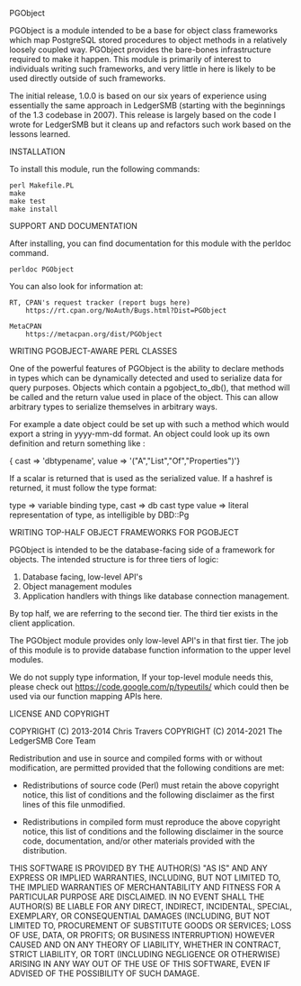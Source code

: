 PGObject

PGObject is a module intended to be a base for object class frameworks which map
PostgreSQL stored procedures to object methods in a relatively loosely coupled
way.  PGObject provides the bare-bones infrastructure required to make it 
happen.  This module is primarily of interest to individuals writing such 
frameworks, and very little in here is likely to be used directly outside of 
such frameworks.

The initial release, 1.0.0 is based on our six years of experience using 
essentially the same approach in LedgerSMB (starting with the beginnings of the
1.3 codebase in 2007).  This release is largely based on the code I wrote for
LedgerSMB but it cleans up and refactors such work based on the lessons learned.

INSTALLATION

To install this module, run the following commands:

    perl Makefile.PL
    make
    make test
    make install

SUPPORT AND DOCUMENTATION

After installing, you can find documentation for this module with the
perldoc command.

    perldoc PGObject

You can also look for information at:

    RT, CPAN's request tracker (report bugs here)
        https://rt.cpan.org/NoAuth/Bugs.html?Dist=PGObject

    MetaCPAN
        https://metacpan.org/dist/PGObject


WRITING PGOBJECT-AWARE PERL CLASSES

One of the powerful features of PGObject is the ability to declare methods in 
types which can be dynamically detected and used to serialize data for query 
purposes. Objects which contain a pgobject_to_db(), that method will be called
and the return value used in place of the object.  This can allow arbitrary 
types to serialize themselves in arbitrary ways.

For example a date object could be set up with such a method which would export 
a string in yyyy-mm-dd format.  An object could look up its own definition and
return something like :

   { cast => 'dbtypename', value => '("A","List","Of","Properties")'}

If a scalar is returned that is used as the serialized value.  If a hashref is 
returned, it must follow the type format:

  type  => variable binding type,
  cast  => db cast type
  value => literal representation of type, as intelligible by DBD::Pg


WRITING TOP-HALF OBJECT FRAMEWORKS FOR PGOBJECT

PGObject is intended to be the database-facing side of a framework for objects. 
The intended structure is for three tiers of logic:

 1.  Database facing, low-level API's
 2.  Object management modules 
 3.  Application handlers with things like database connection management.

By top half, we are referring to the second tier.  The third tier exists in the 
client application.

The PGObject module provides only low-level API's in that first tier.  The job
of this module is to provide database function information to the upper level 
modules.  

We do not supply type information, If your top-level module needs this, please
check out https://code.google.com/p/typeutils/ which could then be used via our
function mapping APIs here.

LICENSE AND COPYRIGHT

  COPYRIGHT (C) 2013-2014 Chris Travers
  COPYRIGHT (C) 2014-2021 The LedgerSMB Core Team

Redistribution and use in source and compiled forms with or without 
modification, are permitted provided that the following conditions are met:

*  Redistributions of source code (Perl) must retain the above
   copyright notice, this list of conditions and the following disclaimer as the
   first lines of this file unmodified.

*  Redistributions in compiled form must reproduce the above copyright
   notice, this list of conditions and the following disclaimer in the
   source code, documentation, and/or other materials provided with the 
   distribution.

THIS SOFTWARE IS PROVIDED BY THE AUTHOR(S) "AS IS" AND
ANY EXPRESS OR IMPLIED WARRANTIES, INCLUDING, BUT NOT LIMITED TO, THE IMPLIED
WARRANTIES OF MERCHANTABILITY AND FITNESS FOR A PARTICULAR PURPOSE ARE
DISCLAIMED. IN NO EVENT SHALL THE AUTHOR(S) BE LIABLE FOR
ANY DIRECT, INDIRECT, INCIDENTAL, SPECIAL, EXEMPLARY, OR CONSEQUENTIAL DAMAGES
(INCLUDING, BUT NOT LIMITED TO, PROCUREMENT OF SUBSTITUTE GOODS OR SERVICES;
LOSS OF USE, DATA, OR PROFITS; OR BUSINESS INTERRUPTION) HOWEVER CAUSED AND ON
ANY THEORY OF LIABILITY, WHETHER IN CONTRACT, STRICT LIABILITY, OR TORT
(INCLUDING NEGLIGENCE OR OTHERWISE) ARISING IN ANY WAY OUT OF THE USE OF THIS
SOFTWARE, EVEN IF ADVISED OF THE POSSIBILITY OF SUCH DAMAGE.
